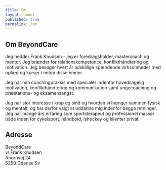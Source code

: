 ```yaml
---
title: Om
layout: about
published: true
permalink: /om
---
```

## Om BeyondCare

Jeg hedder Frank Knudsen - jeg er foredragsholder, mastercoach og mentor. Jeg brænder for relationskompetence, konflikthåndtering og motivation. Jeg besøger hvert år adskillige spændende virksomheder med oplæg og kurser i netop disse emner. 

Jeg har min coachingpraksis med specialer indenfor hovedsagelig motivation, konflikthåndtering og kommunikation samt ungecoaching og præstations- og eksamensangst. 

Jeg har stor interesse i krop og sind og hvordan vi hænger sammen fysisk og mentalt, og har derfor valgt at uddanne mig indenfor begge retninger. Jeg har mange års erfaring som sportsterapeut og professionel massør både inden for cykelsport, håndbold, ishockey og klienter privat.

## Adresse

BeyondCare\
v/ Frank Knudsen\
Ahornvej 24\
5250 Odense Sv